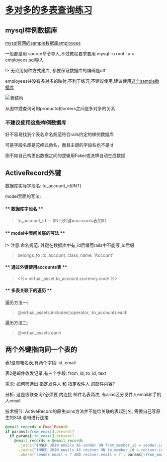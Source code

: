 # [多对多的多表查询练习](/2019/hainan/join-query)

## mysql样例数据库

[mysql官网的sample数据库employees](https://dev.mysql.com/doc/index-other.html)

一般都是用 source命令导入,不过教程要求要用 mysql -u root -p < employees.sql导入

!> 无论用何种方式建库, 都要保证数据库的编码是utf

employees并没有多对多的映射,不利于练习,不建议使用,建议使用[这个sample数据库](http://www.mysqltutorial.org/mysql-sample-database.aspx)

![表结构](http://www.mysqltutorial.org/wp-content/uploads/2009/12/MySQL-Sample-Database-Schema.png)

从图中或查询可知products和orders之间是多对多的关系

### 不建议使用这些样例数据库

好不容易找到个表名命名规范符合rails约定的样例数据库

可是字段名却是驼峰式命名，而且主键的字段名也不是id

倒不如自己构思出数据之间的逻辑用Faker或洗牌自动生成数据

## ActiveRecord外键

数据库实际字段名: to_account_id(INT)

model里面的写法:

<!-- tabs:start -->

#### ** 数据库字段名 **

> to_account_id -- (INT)外键=accounts表的ID

#### ** model中表间关联的写法 **

!> 注意:命名规范: 外键在数据库中有_id后缀而rails中不能写_id后缀

> belongs_to :to_account, class_name: 'Account'

#### ** 通过外键使用accounts表 **

> &lt;%= virtual_asset.to_account.currency.code %>

#### ** 多表关联下的遍历 **

遍历方法一:

> @virtual_assets.includes(:operator, :to_account).each

遍历方法二:

> @virtual_assets.each 

<!-- tabs:end -->

## 两个外键指向同一个表的

表1是邮箱名表,有两个字段: id, email

表2是邮件收发记录,有三个字段: from_id, to_id, text

需求: 如何筛选出 指定发件人 和 指定收件人 的邮件内容?

分析: 这是级联查询?必须要 内连接 邮件名表两次, 有alias区分发件人email和手机人email

技术细节: ActiveRecord的原生joins方法并不能给关联的表起别名, 需要自己写原生的SQL语句进行连接

```ruby
@email_records = EmailRecord
if params[:from_email].present?
  if params[:to_email].present?
    @email_records = @email_records
      .joins("INNER JOIN emails AS sender ON from_member_id = sender.id")
      .joins("INNER JOIN emails AS reciver ON to_member_id = reciver.id")
      .where('sender.email = ? AND reciver.email = ?', params[:from_email], params[:to_email])
```
